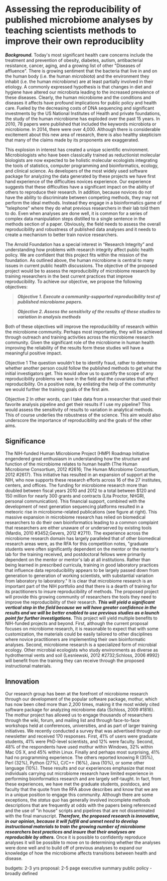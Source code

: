 # Assessing the reproducibility of published microbiome analyses by teaching scientists methods to improve their own reproduciblity


***Background.*** Today's most significant health care concerns include the treatment and prevention of obesity, diabetes, autism, antibacterial resistance, cancer, aging, and a growing list of other "Diseases of affluence". There is growing sentiment that the bacteria that live in and on the human body (i.e. the human *microbiota*) and the environment they inhabit (i.e. the human *microbiome*) are at least partially involved in their etiology. A commonly expressed hypothesis is that changes in diet and hygiene have altered our microbiota leading to the increased prevalence of these diseases. Clearly, the human microbiome and the conditions and diseases it affects have profound implications for public policy and health care. Fueled by the decreasing costs of DNA sequencing and significant investments by the US National Institutes of Health and private foundations, the study of the human microbiome has exploded over the past 15 years. In 2010, 78 papers were published that included the keywords microbiota or microbiome. In 2014, there were over 4,000. Although there is considerable excitement about this new area of research, there is also healthy skepticism that many of the claims made by its proponents are exaggerated.

This explosion in interest has created a unique scientific environment. Microbiologists who have been classically trained as reductionist molecular biologists are now expected to be holistic molecular ecologists integrating the tools of statistics, computer programming and bioinformatics, ecology, and clinical science. As developers of the most widely used software package for analyzing the data generated by these projects we have first hand experience of the difficulties novices experience. Our experience suggests that these difficulties have a significant impact on the ability of others to reproduce their research. In addition, because novices do not have the ability to discriminate between competing methods, they may not perform the ideal methods. Instead they engage in a bioinformatics game of "telephone" where they do what previous researchers in their lab told them to do. Even when analyses are done well, it is common for a series of complex data manipulation steps distilled to a single sentence in the methods section of a paper. Obviously, the field needs to assess the overall reproducibility and robustness of published data analyses and it needs to create a mechanism to better train novice researchers.

The Arnold Foundation has a special interest in “Research Integrity” and understanding how problems with research integrity affect public health policy. We are confident that this project fits within the mission of the foundation. As outlined above, the human microbiome is central to many issues in current public health discussions. The objective of the proposed project would be to assess the reproducibility of microbiome research by training researchers in the best current practices that improve reproducibility. To achieve our objective, we propose the following objectives:


> ***Objective 1. Execute a community-supported reproducibility test of published microbiome papers.***

> ***Objective 2. Assess the sensitivity of the results of these studies to variation in analysis methods***


Both of these objectives will improve the reproducibility of research within the microbiome community. Perhaps most importantly, they will be achieved through outreach and training activities across the microbiome research community. Given the significant role of the microbiome in human health improving the reliability of the results form these studies will have a meaningful positive impact.




Objective 1
The question wouldn’t be to identify fraud, rather to determine whether another person could follow the published methods to get what the initial investigators get. This would allow us to quantify the scope of any reproducibility problems we have in the field and the covariates that effect reproducibility. On a positive note, by enlisting the help of the community we would further the training goals of the first aim.


Objective 2
In other words, can I take data from a researcher that used their favorite analysis pipeline and get their results if I use my pipeline? This would  assess the sensitivity of results to variation in analytical methods. This of course underlies the robustness of the science. This aim would also underscore the importance of reproducibility and the goals of the other aims.










## Significance

The NIH-funded Human Microbiome Project (HMP) Roadmap Initiative engendered
great enthusiasm in understanding how the structure and function of the
microbiome relates to human health {The Human Microbiome Consortium, 2012 #2616;
The Human Microbiome Consortium, 2012 #2617}. This initiative has resulted
in an expansion of support at the NIH, who now supports these research efforts
across 16 of the 27 institutes, centers, and offices. The funding for microbiome
research more than doubled between fiscal years 2010 and 2012 to a total between
$120 and 150 million for nearly 300 grants and contracts (Lita Proctor, NHGRI,
personal communication). This financial support, combined with the development
of next generation sequencing platforms resulted in a meteoric rise in
microbiome-related publications (see figure at right).  This
massive expansion in microbiome research has relied on biomedical researchers to
do their own bioinformatics leading to a common complaint that researchers are
either unaware of or underserved by existing tools {Mardis, 2010 #3452;Gevers, 2012
#2711}. The experience across the microbiome research domain has largely
paralleled that of other biomedical research areas were, as the RFA for this
competition notes, "graduate students were often significantly dependent on the
mentor or the mentor's lab for the training received, and postdoctoral fellows
were primarily dependent on the mentor or mentor's lab at all institutions.
Rather than being learned in prescribed curricula, training in good laboratory
practices that influence data reproducibility appears to be largely passed down
from generation to generation of working scientists, with substantial
variation from laboratory to laboratory." It is clear that microbiome research
is an important part of the NIH portfolio and that there is a dearth of training
for its practitioners to insure reproducibility of methods. The proposed project
will provide this growing community of researchers the tools they need to
improve the reproducibility of their research. ***This will yield a significant
vertical step in the field because we will have greater confidence in the
results and we will be better enabled to use previous studies as a launch point
for further investigations.*** This project will yield multiple benefits to
NIH-funded projects and beyond. First, although the current proposal focuses on
microbiome research, it is reasonable to expect that with some customization,
the materials could be easily tailored to other disciplines where novice
practitioners are implementing their own bioinformatic analyses. Second,
microbiome research is a specialized form of microbial ecology. Other microbial
ecologists who study environments as diverse as hydrothermal vents and soil
{Lesniewski, 2012 #2732;Schloss, 2006 #992} will benefit from the training they
can receive through the proposed instructional materials.

## Innovation
Our research group has been at the forefront of microbiome research through our
development of the popular software package, mothur, which has now been cited
more than 2,200 times, making it the most widely cited software package for
analyzing microbiome data {Schloss, 2009 #1816}. The mothur project has allowed
us to engage thousands of researchers through the wiki, forum, and mailing list
and through face-to-face workshops held at conferences, universities, and as
part of larger training initiatives. We recently conducted a survey that was
advertised through our newsletter and received 170 responses. First, 41% of
users were graduate students, 41% were PhD-level scientists, and 12% were
faculty. Second, 48% of the respondents have used mothur within Windows, 32%
within Mac OS X, and 45% within Linux. Finally and perhaps most surprising, 41%
had no programming experience. The others reported knowing R (35%), Perl (32%),
Python (27%), C/C++ (16%), Java (10%), or some other language (10%).  These
results and our experiences emphasize that most individuals carrying out
microbiome research have limited experience in performing bioinformatics
research and are largely self-taught. In fact, from these experiences, we have
met the graduate students, postdocs, and faculty that the quote from the RFA
above describes and know that we are in a unique position to engage this
community. Although there are some exceptions, the *status quo* has generally
involved incomplete methods descriptions that are frequently at odds with the
papers being referenced and the use of "in house" scripts and pipelines that are
not disseminated with the final manuscript. ***Therefore, the proposed research
is innovative, in our opinion, because it will fulfill and unmet need to develop
instructional materials to train the growing number of microbiome researchers
best practices and insure that their analyses are reproducible by others.***
Once it is possible to confidently reproduce analyses it will be possible to
move on to determining whether the analyses were done well and to build off of
previous analyses to expand our knowledge of how the microbiome affects
transitions between health and disease.




budgets: 2-3 yrs
proposal: 2-5 page executive summary
public policy - broadly defined
